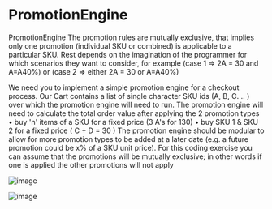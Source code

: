 # PromotionEngine
PromotionEngine
The promotion rules are mutually exclusive, that implies only one promotion (individual SKU or combined) is applicable to a particular SKU. Rest depends on the imagination of the programmer for which scenarios they want to consider, for example (case 1 => 2A = 30 and A=A40%) or (case 2 => either 2A = 30 or A=A40%)

We need you to implement a simple promotion engine for a checkout process. Our Cart contains a list of single character SKU ids (A, B, C. .. ) over which the promotion engine will need to run.
The promotion engine will need to calculate the total order value after applying the 2 promotion types
• buy 'n' items of a SKU for a fixed price (3 A's for 130)
• buy SKU 1 & SKU 2 for a fixed price ( C + D = 30 )
The promotion engine should be modular to allow for more promotion types to be added at a later date (e.g. a future promotion could be x% of a SKU unit price). For this coding exercise you can assume that the promotions will be mutually exclusive; in other words if one is applied the other promotions will not apply


![image](https://user-images.githubusercontent.com/66917025/159630110-1ab634d8-b1b7-4a96-a1ba-5ffe50eeabe2.png)

![image](https://user-images.githubusercontent.com/66917025/159630151-77467235-7127-4501-b37c-8a46d3472857.png)
